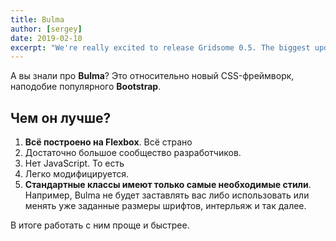 ```yaml
---
title: Bulma
author: [sergey]
date: 2019-02-10
excerpt: "We're really excited to release Gridsome 0.5. The biggest update yet. It has many important features that make data handling easier and a lot more flexible. It opens up a whole new world of what you can build with Gridsome. Easily build Taxonomy pages and connections for any data."
---
```


А вы знали про **Bulma**? Это отноcительно новый CSS-фреймворк, наподобие популярного **Bootstrap**.

## Чем он лучше?

1. **Всё построено на Flexbox**. Всё страно
2. Достаточно большое сообщество разработчиков.
3. Нет JavaScript. То есть
4. Легко модифицируется.
5. **Стандартные классы имеют только самые необходимые стили**. Например, Bulma не будет заставлять вас либо использовать или менять уже заданные размеры шрифтов, интерльяж и так далее.

В итоге работать с ним проще и быстрее.
